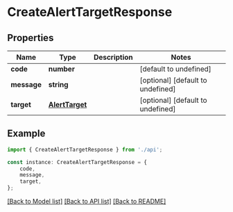 # CreateAlertTargetResponse


## Properties

Name | Type | Description | Notes
------------ | ------------- | ------------- | -------------
**code** | **number** |  | [default to undefined]
**message** | **string** |  | [optional] [default to undefined]
**target** | [**AlertTarget**](AlertTarget.md) |  | [optional] [default to undefined]

## Example

```typescript
import { CreateAlertTargetResponse } from './api';

const instance: CreateAlertTargetResponse = {
    code,
    message,
    target,
};
```

[[Back to Model list]](../README.md#documentation-for-models) [[Back to API list]](../README.md#documentation-for-api-endpoints) [[Back to README]](../README.md)
